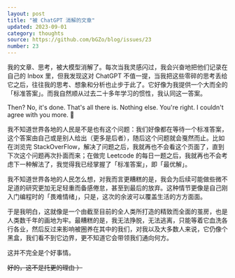 ```yaml
---
layout: post
title: "被 ChatGPT 消解的文章"
updated: 2023-09-01
category: thoughts
source: https://github.com/bGZo/blog/issues/23
number: 23
---
```




我的文章、思考，被大模型消解了。每次当我灵感闪过，我会兴奋地把他们记录在自己的 Inbox 里，但我发现这对 ChatGPT 不值一提，当我把这些零碎的思考丢给它之后，往往我的思考、想象和分析也止步于此了。它好像为我提供一个大而全的「标准答案」。而我自然顺从过去二十多年学习的惯性，我认同这一答案。

Then?
No, it's done. That's all there is. Nothing else. You're right. I couldn't agree with you more. 🤷

我不知道世界各地的人民是不是也有这个问题：我们好像都在等待一个标准答案，这个答案由自己或是别人给出（更多是后者），随后这个问题就会戛然而止。比如在浏览完 StackOverFlow，解决了问题之后，我就再也不会看这个页面了，直到下次这个问题再次扑面而来；在做完 Leetcode 的每日一题之后，我就再也不会考虑下一种解法了，我觉得我已经掌握了「标准答案」，即「最优解」。

我不知道世界各地的人民怎么想，对我而言更糟糕的是，我会为后续可能做些微不足道的研究更加无足轻重而备感倦怠，甚至到最后的放弃。这种情节更像是自己刚入门编程时的「畏难情绪」，只是，这次的余波可以覆盖生活的方方面面。

于是我明白，这就像是一个由截至目前的全人类所打造的精致而全面的茧房，也是人类数千年的画地为牢。最糟糕的是，我无法挣脱，无法逃离，只能等着它血洗各行各业，然后反过来影响被圈养在其中的我们，对我以及大多数人来说，它仍像个黑盒，我们看不到它边界，更不知道它会带领我们通向何方。

这并不完全是个好事情。

~~好的，这不是托更的理由 ）~~